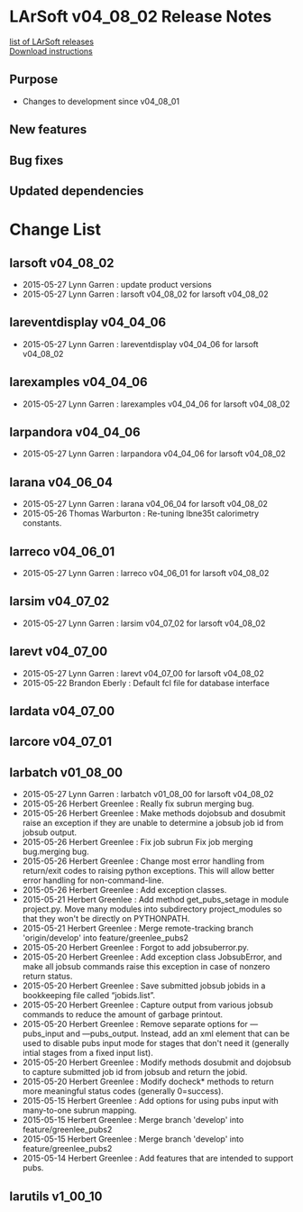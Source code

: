# LArSoft v04_08_02 Release Notes



[list of LArSoft releases](LArSoft_release_list)  
[Download instructions](http://scisoft.fnal.gov/scisoft/bundles/larsoft/v04_08_02/larsoft-v04_08_02.html)

## Purpose

-   Changes to development since v04_08_01

## New features

## Bug fixes

## Updated dependencies

# Change List

## larsoft v04_08_02

-   2015-05-27 Lynn Garren : update product versions
-   2015-05-27 Lynn Garren : larsoft v04_08_02 for larsoft v04_08_02

## lareventdisplay v04_04_06

-   2015-05-27 Lynn Garren : lareventdisplay v04_04_06 for larsoft v04_08_02

## larexamples v04_04_06

-   2015-05-27 Lynn Garren : larexamples v04_04_06 for larsoft v04_08_02

## larpandora v04_04_06

-   2015-05-27 Lynn Garren : larpandora v04_04_06 for larsoft v04_08_02

## larana v04_06_04

-   2015-05-27 Lynn Garren : larana v04_06_04 for larsoft v04_08_02
-   2015-05-26 Thomas Warburton : Re-tuning lbne35t calorimetry constants.

## larreco v04_06_01

-   2015-05-27 Lynn Garren : larreco v04_06_01 for larsoft v04_08_02

## larsim v04_07_02

-   2015-05-27 Lynn Garren : larsim v04_07_02 for larsoft v04_08_02

## larevt v04_07_00

-   2015-05-27 Lynn Garren : larevt v04_07_00 for larsoft v04_08_02
-   2015-05-22 Brandon Eberly : Default fcl file for database interface

## lardata v04_07_00

## larcore v04_07_01

## larbatch v01_08_00

-   2015-05-27 Lynn Garren : larbatch v01_08_00 for larsoft v04_08_02
-   2015-05-26 Herbert Greenlee : Really fix subrun merging bug.
-   2015-05-26 Herbert Greenlee : Make methods dojobsub and dosubmit raise an exception if they are unable to determine a jobsub job id from jobsub output.
-   2015-05-26 Herbert Greenlee : Fix job subrun Fix job merging bug.merging bug.
-   2015-05-26 Herbert Greenlee : Change most error handling from return/exit codes to raising python exceptions. This will allow better error handling for non-command-line.
-   2015-05-26 Herbert Greenlee : Add exception classes.
-   2015-05-21 Herbert Greenlee : Add method get_pubs_setage in module project.py. Move many modules into subdirectory project_modules so that they won't be directly on PYTHONPATH.
-   2015-05-21 Herbert Greenlee : Merge remote-tracking branch 'origin/develop' into feature/greenlee_pubs2
-   2015-05-20 Herbert Greenlee : Forgot to add jobsuberror.py.
-   2015-05-20 Herbert Greenlee : Add exception class JobsubError, and make all jobsub commands raise this exception in case of nonzero return status.
-   2015-05-20 Herbert Greenlee : Save submitted jobsub jobids in a bookkeeping file called “jobids.list”.
-   2015-05-20 Herbert Greenlee : Capture output from various jobsub commands to reduce the amount of garbage printout.
-   2015-05-20 Herbert Greenlee : Remove separate options for —pubs_input and —pubs_output. Instead, add an xml element that can be used to disable pubs input mode for stages that don't need it (generally intial stages from a fixed input list).
-   2015-05-20 Herbert Greenlee : Modify methods dosubmit and dojobsub to capture submitted job id from jobsub and return the jobid.
-   2015-05-20 Herbert Greenlee : Modify docheck\* methods to return more meaningful status codes (generally 0=success).
-   2015-05-15 Herbert Greenlee : Add options for using pubs input with many-to-one subrun mapping.
-   2015-05-15 Herbert Greenlee : Merge branch 'develop' into feature/greenlee_pubs2
-   2015-05-15 Herbert Greenlee : Merge branch 'develop' into feature/greenlee_pubs2
-   2015-05-14 Herbert Greenlee : Add features that are intended to support pubs.

## larutils v1_00_10
